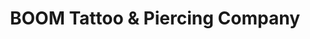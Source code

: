 ---
title: "BOOM Tattoo & Piercing Company"
url: /donauwoerth/boom-tattoo-und-piercing-company/
shop: Tattoo
---